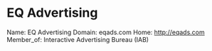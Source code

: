 
# EQ Advertising

Name: EQ Advertising
Domain: eqads.com
Home: http://eqads.com
Member_of: Interactive Advertising Bureau (IAB)
